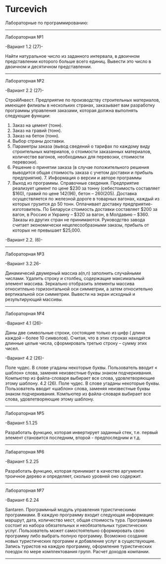 # Turcevich
Лабораторные по программированию:
________________________________________________________________________________________________________________________________________

Лабораторная №1

-Вариант 1.2 (27)-

Найти натуральное число из заданного интервала, в двоичном представлении которого больше всего единиц. Вывести это число в двоичном и десятичном представлении. 
________________________________________________________________________________________________________________________________________

Лабораторная №2

-Вариант 2.2 (27)-

 СтройИнвест. Предприятие по производству строительных материалов, имеющее филиалы в нескольких странах, заказывает 
вам разработку программы управления заказами, которая должна выполнять следующие функции:
1. Заказ на цемент (тонн).
2. Заказ на гравий (тонн).
3. Заказ на бетон (тонн).
4. Выбор страны доставки.
5. Параметры заказа (вывод сведений о тарифах по каждому виду строительных материалов, о стоимости заказанных материалов, количестве вагонов, необходимых для перевозки, стоимости перевозки).
6. Решение о принятии заказа (в случае положительного решения выводится общая стоимость заказа с учетом доставки и прибыль предприятия). 7. Информация о версии и авторе программы
8. Выход из программы. Справочные сведения. Предприятие реализует цемент по цене $230 за тонну (себестоимость составляет $160), гравий по цене $142 ($96), бетон – $260 ($205). Доставка осуществляется по железной дороге в товарных вагонах, каждый из которых грузится до 50 тонн. Оплачивает доставку предприятие-изготовитель. По Беларуси стоимость доставки составляет $200 за вагон, в Россию и Украину – $320 за вагон, в Молдавию – $360. Заказы из других стран не принимаются. Руководство завода считает экономически нецелесообразными заказы, прибыль от которых не превышает $25,000.

-Вариант 2.2. (6)- 
________________________________________________________________________________________________________________________________________

Лабораторная №3

-Вариант 3.2.26-

Динамичесий двумерный массиа a(n,n) заполнить случайными числами. Удалить строку и столбец, содержащие максимальный элемент массива. Зеркально отобразить элементы массива относитлеьно горизонтальной оси симметрии, а затем относительно вертикальной оси симметрии. Вывести на экран исходный и результирующий массивы.
________________________________________________________________________________________________________________________________________

Лабораторная №4

-Вариант 4.1 (26)- 

Даны две символьные строки, состоящие только из цифр ( длина каждой – более 10 символов). Считая, что в этих строках находятся длинные целые числа, сформировать третью строку – сумму этих чисел.

-Вариант 4.2 (26)-

Поле чудес. В слове угаданы некоторые буквы. Пользователь вводит « шаблон» слова, заменяя неизвестные буквы знаком подчеркивания. Компьютер из файла-словаря выбирает все слова, удовлетворяющие этому шаблону. 4.2 (26). Поле чудес. В слове угаданы некоторые буквы. Пользователь вводит «шаблон» слова, заменяя неизвестные буквы знаком подчеркивания. Компьютер из файла-словаря выбирает все слова, удовлетворяющие этому шаблону. 
________________________________________________________________________________________________________________________________________

Лабораторная №5

-Вариант 5.1.25

Разработать функцию, которая инвертирует заданный стек, т.е. первый элемент становится последним, второй - предпоследним и т.д.
________________________________________________________________________________________________________________________________________

Лабараторная №6

-Вариант 5.2.25

Разработать функцию, которая принимает в качестве аргумента троичное дерево и определяет, сколько уровней оно содержит.
________________________________________________________________________________________________________________________________________

Лабораторная №7

-Вариант 6.2.24

Santaren. Программный модуль управления туристическими программами. В каждую программу входит следующая информация: маршрут, дата, количество мест, общая стоимость тура. Программа состоит из набора обязательных и необязательных туристических услуг. Пользователь может самостоятельно сформировать свою программу либо выбрать полную программу. Возможно создание новых туристических программ и добавление услуг в существующие. Запись туристов на каждую программу, оформление туристических поездок по мере комплектования групп. Расчет доходов компании.
________________________________________________________________________________________________________________________________________

